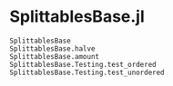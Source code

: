 # SplittablesBase.jl

```@docs
SplittablesBase
SplittablesBase.halve
SplittablesBase.amount
SplittablesBase.Testing.test_ordered
SplittablesBase.Testing.test_unordered
```
